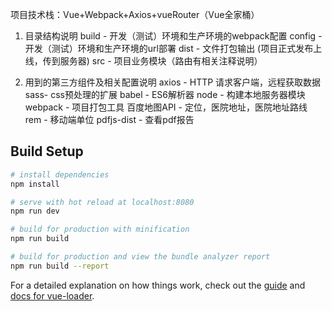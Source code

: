 

项目技术栈：Vue+Webpack+Axios+vueRouter（Vue全家桶）

1. 目录结构说明
build - 开发（测试）环境和生产环境的webpack配置
config - 开发（测试）环境和生产环境的url部署
dist - 文件打包输出 (项目正式发布上线，传到服务器)
src - 项目业务模块（路由有相关注释说明）

2. 用到的第三方组件及相关配置说明
axios -  HTTP 请求客户端，远程获取数据
sass- css预处理的扩展
babel - ES6解析器
node - 构建本地服务器模块
webpack - 项目打包工具
百度地图API - 定位，医院地址，医院地址路线
rem - 移动端单位
pdfjs-dist - 查看pdf报告

## Build Setup

```bash
# install dependencies
npm install

# serve with hot reload at localhost:8080
npm run dev

# build for production with minification
npm run build

# build for production and view the bundle analyzer report
npm run build --report
```

For a detailed explanation on how things work, check out the [guide](http://vuejs-templates.github.io/webpack/) and [docs for vue-loader](http://vuejs.github.io/vue-loader).
